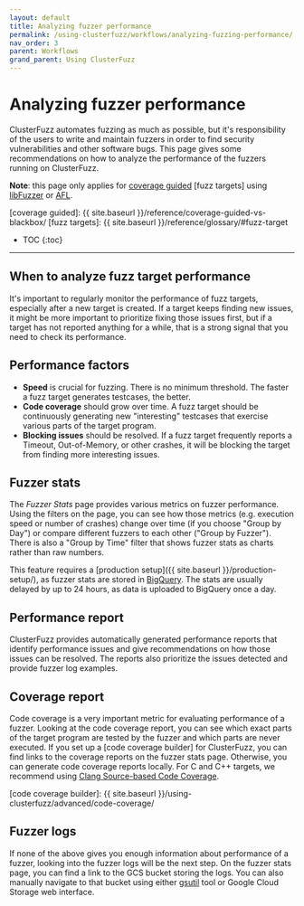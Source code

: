 ```yaml
---
layout: default
title: Analyzing fuzzer performance
permalink: /using-clusterfuzz/workflows/analyzing-fuzzing-performance/
nav_order: 3
parent: Workflows
grand_parent: Using ClusterFuzz
---
```


# Analyzing fuzzer performance

ClusterFuzz automates fuzzing as much as possible, but it's responsibility of
the users to write and maintain fuzzers in order to find security
vulnerabilities and other software bugs. This page gives some recommendations on
how to analyze the performance of the fuzzers running on ClusterFuzz.

**Note**: this page only applies for [coverage guided]() [fuzz targets] using
[libFuzzer] or [AFL].

[AFL]: http://lcamtuf.coredump.cx/afl/
[libFuzzer]: https://llvm.org/docs/LibFuzzer.html
[coverage guided]: {{ site.baseurl }}/reference/coverage-guided-vs-blackbox/
[fuzz targets]: {{ site.baseurl }}/reference/glossary/#fuzz-target

- TOC
{:toc}

---

## When to analyze fuzz target performance

It's important to regularly monitor the performance of fuzz targets, especially after
a new target is created. If a target keeps finding new issues, it might be more
important to prioritize fixing those issues first, but if a target has not
reported anything for a while, that is a strong signal that you need to check
its performance.

## Performance factors

* **Speed** is crucial for fuzzing. There is no minimum threshold. The faster a fuzz
  target generates testcases, the better.
* **Code coverage** should grow over time. A fuzz target should be continuously
  generating new "interesting" testcases that exercise various parts of the
  target program.
* **Blocking issues** should be resolved. If a fuzz target frequently reports a
  Timeout, Out-of-Memory, or other crashes, it will be blocking the target from
  finding more interesting issues.

## Fuzzer stats

The *Fuzzer Stats* page provides various metrics on fuzzer performance. Using
the filters on the page, you can see how those metrics (e.g. execution speed or
number of crashes) change over time (if you choose "Group by Day") or compare
different fuzzers to each other ("Group by Fuzzer"). There is also a "Group by
Time" filter that shows fuzzer stats as charts rather than raw numbers.

This feature requires a [production setup]({{ site.baseurl }}/production-setup/),
as fuzzer stats are stored in [BigQuery]. The stats are usually delayed by up to
24 hours, as data is uploaded to BigQuery once a day.

[BigQuery]: https://cloud.google.com/bigquery/

## Performance report

ClusterFuzz provides automatically generated performance reports that identify
performance issues and give recommendations on how those issues can be resolved.
The reports also prioritize the issues detected and provide fuzzer log examples.

## Coverage report

Code coverage is a very important metric for evaluating performance of a fuzzer.
Looking at the code coverage report, you can see which exact parts of the target
program are tested by the fuzzer and which parts are never executed. If you set
up a [code coverage builder] for ClusterFuzz, you can find links to the coverage
reports on the fuzzer stats page. Otherwise, you can generate code coverage
reports locally. For C and C++ targets, we recommend using [Clang Source-based
Code Coverage].

[code coverage builder]: {{ site.baseurl }}/using-clusterfuzz/advanced/code-coverage/

## Fuzzer logs

If none of the above gives you enough information about performance of a fuzzer,
looking into the fuzzer logs will be the next step. On the fuzzer stats page,
you can find a link to the GCS bucket storing the logs. You can also manually
navigate to that bucket using either
[gsutil](https://cloud.google.com/storage/docs/gsutil) tool or Google Cloud
Storage web interface.

[Clang Source-based Code Coverage]: https://clang.llvm.org/docs/SourceBasedCodeCoverage.html
